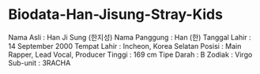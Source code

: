 # Biodata-Han-Jisung-Stray-Kids
Nama Asli : Han Ji Sung (한지성) Nama Panggung : Han (한) Tanggal Lahir : 14 September 2000 Tempat Lahir : Incheon, Korea Selatan Posisi : Main Rapper, Lead Vocal, Producer Tinggi : 169 cm Tipe Darah : B Zodiak : Virgo Sub-unit : 3RACHA
